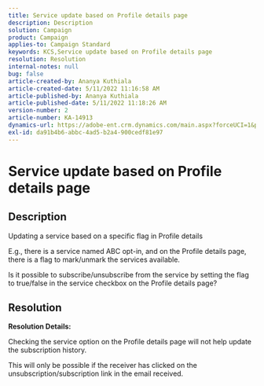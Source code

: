 ```yaml
---
title: Service update based on Profile details page
description: Description
solution: Campaign
product: Campaign
applies-to: Campaign Standard
keywords: KCS,Service update based on Profile details page
resolution: Resolution
internal-notes: null
bug: false
article-created-by: Ananya Kuthiala
article-created-date: 5/11/2022 11:16:58 AM
article-published-by: Ananya Kuthiala
article-published-date: 5/11/2022 11:18:26 AM
version-number: 2
article-number: KA-14913
dynamics-url: https://adobe-ent.crm.dynamics.com/main.aspx?forceUCI=1&pagetype=entityrecord&etn=knowledgearticle&id=9bbe52db-1bd1-ec11-a7b5-0022480a8e40
exl-id: da91b4b6-abbc-4ad5-b2a4-900cedf81e97
---
```

# Service update based on Profile details page

## Description


Updating a service based on a specific flag in Profile details



E.g., there is a service named ABC opt-in, and on the Profile details page, there is a flag to mark/unmark the services available.

Is it possible to subscribe/unsubscribe from the service by setting the flag to true/false in the service checkbox on the Profile details page?
















## Resolution


<b>Resolution Details:</b>



Checking the service option on the Profile details page will not help update the subscription history.

This will only be possible if the receiver has clicked on the unsubscription/subscription link in the email received.
